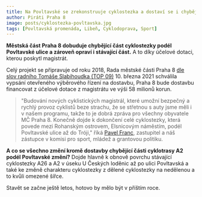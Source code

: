 ```yaml
---
title: Na Povltavské se zrekonstruuje cyklostezka a dostaví se i chybějí část
author: Piráti Praha 8
image: posts/cyklostezka-povltavska.jpg
tags: [Povltavská promenáda, Libeň, Cyklodoprava, Sport]
---
```


**Městská část Praha 8 dobuduje chybějící část cyklostezky podél Povltavské ulice a zároveň opraví i stávající část.** A to díky účelové dotaci, kterou poskytl magistrát.

Celý projekt se připravuje od roku 2018, Rada městské části Praha 8 [dle slov radního Tomáše Slabihoudka (TOP 09)](https://www.facebook.com/TomasSlabihoudekTOP09/posts/1909694139208182) 10. března 2021 schválila vypsání otevřeného výběrového řízení na dostavbu, Praha 8 bude dostavbu financovat z účelové dotace z magistrátu ve výši 58 milionů korun.

> "Budování nových cyklistických magistrál, které umožní bezpečný a rychlý provoz cyklistů beze strachu, že se střetnou s auty jsme měli i v našem programu, takže to je dobrá zpráva pro všechny obyvatele MČ Praha 8. Konečně dojde k dokončení celé cyklostezky, která povede mezi Rohanským ostrovem, Elsnicovým náměstím, podél Povltavské ulice až do Tróji," říká [Pavel Franc](https://praha8.pirati.cz/lide/pavel-franc.html), zastupitel a náš zástupce v komisi pro sport, mládež a grantovou politiku.

**A co se všechno změní kromě dostavby chybějící části cyklotrasy A2 podél Povltavské změní?**  Dojde hlavně k obnově povrchu stávající cyklostezky A26 a A2 v úseku U Českých loděnic až po ulici Povltavská a také ke změně charakteru cyklostezky z dělené cyklostezky na nedělenou a to kvůli omezené šířce.

Stavět se začne ještě letos, hotovo by mělo být v příštím roce.
